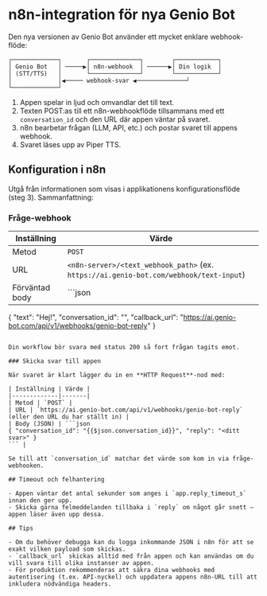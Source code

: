# n8n-integration för nya Genio Bot

Den nya versionen av Genio Bot använder ett mycket enklare webhook-flöde:

```
┌─────────────┐       ┌──────────────┐        ┌────────────┐
│ Genio Bot   │ ─────▶│ n8n-webhook  │ ──────▶│ Din logik  │
│ (STT/TTS)   │       └──────────────┘        └────────────┘
│             │◀───── webhook-svar ◀──────────────┘
└─────────────┘
```

1. Appen spelar in ljud och omvandlar det till text.
2. Texten POST:as till ett n8n-webhookflöde tillsammans med ett `conversation_id` och den URL där appen väntar på svaret.
3. n8n bearbetar frågan (LLM, API, etc.) och postar svaret till appens webhook.
4. Svaret läses upp av Piper TTS.

## Konfiguration i n8n

Utgå från informationen som visas i applikationens konfigurationsflöde (steg 3). Sammanfattning:

### Fråge-webhook

| Inställning | Värde |
|-------------|-------|
| Metod | `POST` |
| URL | `<n8n-server>/<text_webhook_path>` (ex. `https://ai.genio-bot.com/webhook/text-input`) |
| Förväntad body | ```json
{ "text": "Hej!", "conversation_id": "<uuid>", "callback_url": "https://ai.genio-bot.com/api/v1/webhooks/genio-bot-reply" }
``` |

Din workflow bör svara med status 200 så fort frågan tagits emot.

### Skicka svar till appen

När svaret är klart lägger du in en **HTTP Request**-nod med:

| Inställning | Värde |
|-------------|-------|
| Metod | `POST` |
| URL | `https://ai.genio-bot.com/api/v1/webhooks/genio-bot-reply` (eller den URL du har ställt in) |
| Body (JSON) | ```json
{ "conversation_id": "{{$json.conversation_id}}", "reply": "<ditt svar>" }
``` |

Se till att `conversation_id` matchar det värde som kom in via fråge-webhooken.

## Timeout och felhantering

- Appen väntar det antal sekunder som anges i `app.reply_timeout_s` innan den ger upp.
- Skicka gärna felmeddelanden tillbaka i `reply` om något går snett – appen läser även upp dessa.

## Tips

- Om du behöver debugga kan du logga inkommande JSON i n8n för att se exakt vilken payload som skickas.
- `callback_url` skickas alltid med från appen och kan användas om du vill svara till olika instanser av appen.
- För produktion rekommenderas att säkra dina webhooks med autentisering (t.ex. API-nyckel) och uppdatera appens n8n-URL till att inkludera nödvändiga headers.
